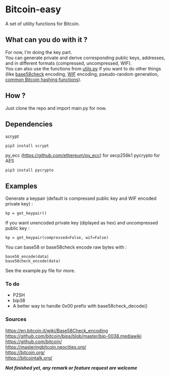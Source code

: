 # Bitcoin-easy
A set of utility functions for Bitcoin.

## What can you do with it ?
For now, I'm doing the key part.  
You can generate private and derive corresponding public keys, addresses, and in different formats (compressed, uncompressed, WIF).  
You can also use the functions from [utils.py](https://github.com/darosior/bitcoin-utils/blob/master/utils.py) if you want to do other things (like [base58check](https://github.com/darosior/bitcoin-utils/blob/master/utils.py#L53) encoding, [WIF](https://github.com/darosior/bitcoin-utils/blob/master/utils.py#L46) encoding, pseudo-random generation, [common Bitcoin hashing functions](https://github.com/darosior/bitcoin-utils/blob/master/utils.py#L19)).  

## How ?
Just clone the repo and import main.py for now.  
   
## Dependencies
scrypt
```
pip3 install scrypt
```
py_ecc (https://github.com/ethereum/py_ecc) for secp256k1
pycrypto for AES
```
pip3 install pycrypto
```

## Examples
Generate a keypair (default is compressed public key and WIF encoded private key) : 
```
kp = get_keypair()
```
If you want unencoded private key (diplayed as hex) and uncompressed public key : 
```
kp = get_keypair(compressed=False, wif=False)
```
You can base58 or base58check encode raw bytes with : 
```
base58_encode(data)
base58check_encode(data)
```
   
   
See the example.py file for more.
  
### To do
- P2SH
- bip38
- A better way to handle 0x00 prefix with base58check_decode()
  
### Sources
https://en.bitcoin.it/wiki/Base58Check_encoding  
https://github.com/bitcoin/bips/blob/master/bip-0038.mediawiki  
https://github.com/bitcoin/  
https://masteringbitcoin.neocities.org/  
https://bitcoin.org/  
https://bitcointalk.org/  
  
**_Not finished yet, any remark or feature request are welcome_**
